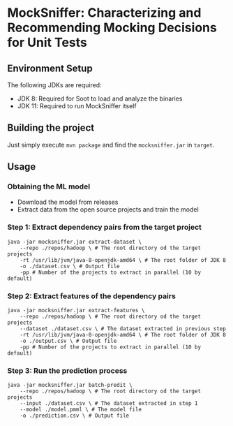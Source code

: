 # MockSniffer: Characterizing and Recommending Mocking Decisions for Unit Tests

## Environment Setup
The following JDKs are required:
- JDK 8: Required for Soot to load and analyze the binaries
- JDK 11: Required to run MockSniffer itself

## Building the project
Just simply execute `mvn package` and find the `mocksniffer.jar` in `target`.


## Usage

### Obtaining the ML model

- Download the model from releases
- Extract data from the open source projects and train the model

### Step 1: Extract dependency pairs from the target project
```shell script
java -jar mocksniffer.jar extract-dataset \
    --repo ./repos/hadoop \ # The root directory od the target projects
    -rt /usr/lib/jvm/java-8-openjdk-amd64 \ # The root folder of JDK 8
    -o ./dataset.csv \ # Output file
    -pp # Number of the projects to extract in parallel (10 by default)
```

### Step 2: Extract features of the dependency pairs
```shell script
java -jar mocksniffer.jar extract-features \
    --repo ./repos/hadoop \ # The root directory od the target projects
    --dataset ./dataset.csv \ # The dataset extracted in previous step
    -rt /usr/lib/jvm/java-8-openjdk-amd64 \ # The root folder of JDK 8
    -o ./output.csv \ # Output file
    -pp # Number of the projects to extract in parallel (10 by default)
```

### Step 3: Run the prediction process
```shell script
java -jar mocksniffer.jar batch-predit \
    --repo ./repos/hadoop \ # The root directory od the target projects
    --input ./dataset.csv \ # The dataset extracted in step 1
    --model ./model.pmml \ # The model file
    -o ./prediction.csv \ # Output file
```
